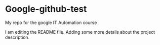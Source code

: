# Google-github-test
My repo for the google IT Automation course


I am editing the README file. Adding some more details about the project description.
